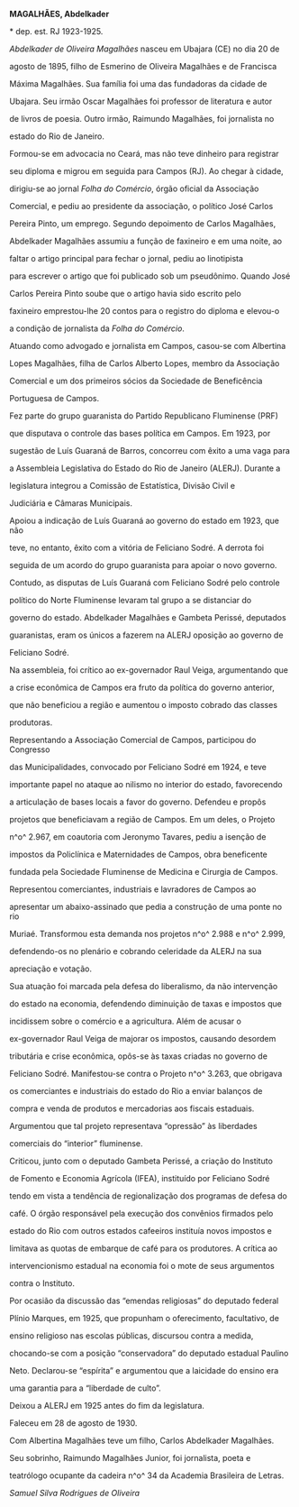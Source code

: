 **MAGALHÃES, Abdelkader**



\* dep. est. RJ 1923-1925.



*Abdelkader de Oliveira Magalhães* nasceu em Ubajara (CE) no dia 20 de

agosto de 1895, filho de Esmerino de Oliveira Magalhães e de Francisca

Máxima Magalhães. Sua família foi uma das fundadoras da cidade de

Ubajara. Seu irmão Oscar Magalhães foi professor de literatura e autor

de livros de poesia. Outro irmão, Raimundo Magalhães, foi jornalista no

estado do Rio de Janeiro.



Formou-se em advocacia no Ceará, mas não teve dinheiro para registrar

seu diploma e migrou em seguida para Campos (RJ). Ao chegar à cidade,

dirigiu-se ao jornal *Folha do Comércio*, órgão oficial da Associação

Comercial, e pediu ao presidente da associação, o político José Carlos

Pereira Pinto, um emprego. Segundo depoimento de Carlos Magalhães,

Abdelkader Magalhães assumiu a função de faxineiro e em uma noite, ao

faltar o artigo principal para fechar o jornal, pediu ao linotipista

para escrever o artigo que foi publicado sob um pseudônimo. Quando José

Carlos Pereira Pinto soube que o artigo havia sido escrito pelo

faxineiro emprestou-lhe 20 contos para o registro do diploma e elevou-o

a condição de jornalista da *Folha do Comércio*.



Atuando como advogado e jornalista em Campos, casou-se com Albertina

Lopes Magalhães, filha de Carlos Alberto Lopes, membro da Associação

Comercial e um dos primeiros sócios da Sociedade de Beneficência

Portuguesa de Campos.



Fez parte do grupo guaranista do Partido Republicano Fluminense (PRF)

que disputava o controle das bases política em Campos. Em 1923, por

sugestão de Luís Guaraná de Barros, concorreu com êxito a uma vaga para

a Assembleia Legislativa do Estado do Rio de Janeiro (ALERJ). Durante a

legislatura integrou a Comissão de Estatística, Divisão Civil e

Judiciária e Câmaras Municipais.



Apoiou a indicação de Luís Guaraná ao governo do estado em 1923, que não

teve, no entanto, êxito com a vitória de Feliciano Sodré. A derrota foi

seguida de um acordo do grupo guaranista para apoiar o novo governo.

Contudo, as disputas de Luís Guaraná com Feliciano Sodré pelo controle

político do Norte Fluminense levaram tal grupo a se distanciar do

governo do estado. Abdelkader Magalhães e Gambeta Perissé, deputados

guaranistas, eram os únicos a fazerem na ALERJ oposição ao governo de

Feliciano Sodré.



Na assembleia, foi crítico ao ex-governador Raul Veiga, argumentando que

a crise econômica de Campos era fruto da política do governo anterior,

que não beneficiou a região e aumentou o imposto cobrado das classes

produtoras.



Representando a Associação Comercial de Campos, participou do Congresso

das Municipalidades, convocado por Feliciano Sodré em 1924, e teve

importante papel no ataque ao nilismo no interior do estado, favorecendo

a articulação de bases locais a favor do governo. Defendeu e propôs

projetos que beneficiavam a região de Campos. Em um deles, o Projeto

n^o^ 2.967, em coautoria com Jeronymo Tavares, pediu a isenção de

impostos da Policlínica e Maternidades de Campos, obra beneficente

fundada pela Sociedade Fluminense de Medicina e Cirurgia de Campos.

Representou comerciantes, industriais e lavradores de Campos ao

apresentar um abaixo-assinado que pedia a construção de uma ponte no rio

Muriaé. Transformou esta demanda nos projetos n^o^ 2.988 e n^o^ 2.999,

defendendo-os no plenário e cobrando celeridade da ALERJ na sua

apreciação e votação.



Sua atuação foi marcada pela defesa do liberalismo, da não intervenção

do estado na economia, defendendo diminuição de taxas e impostos que

incidissem sobre o comércio e a agricultura. Além de acusar o

ex-governador Raul Veiga de majorar os impostos, causando desordem

tributária e crise econômica, opôs-se às taxas criadas no governo de

Feliciano Sodré. Manifestou-se contra o Projeto n^o^ 3.263, que obrigava

os comerciantes e industriais do estado do Rio a enviar balanços de

compra e venda de produtos e mercadorias aos fiscais estaduais.

Argumentou que tal projeto representava “opressão” às liberdades

comerciais do “interior” fluminense.



Criticou, junto com o deputado Gambeta Perissé, a criação do Instituto

de Fomento e Economia Agrícola (IFEA), instituído por Feliciano Sodré

tendo em vista a tendência de regionalização dos programas de defesa do

café. O órgão responsável pela execução dos convênios firmados pelo

estado do Rio com outros estados cafeeiros instituía novos impostos e

limitava as quotas de embarque de café para os produtores. A crítica ao

intervencionismo estadual na economia foi o mote de seus argumentos

contra o Instituto.



Por ocasião da discussão das “emendas religiosas” do deputado federal

Plínio Marques, em 1925, que propunham o oferecimento, facultativo, de

ensino religioso nas escolas públicas, discursou contra a medida,

chocando-se com a posição “conservadora” do deputado estadual Paulino

Neto. Declarou-se “espírita” e argumentou que a laicidade do ensino era

uma garantia para a “liberdade de culto”.



Deixou a ALERJ em 1925 antes do fim da legislatura.



Faleceu em 28 de agosto de 1930.



Com Albertina Magalhães teve um filho, Carlos Abdelkader Magalhães.



Seu sobrinho, Raimundo Magalhães Junior, foi jornalista, poeta e

teatrólogo ocupante da cadeira n^o^ 34 da Academia Brasileira de Letras.



*Samuel Silva Rodrigues de Oliveira*



